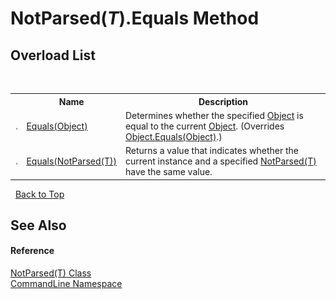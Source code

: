 # NotParsed(*T*).Equals Method 
 


## Overload List
&nbsp;<table><tr><th></th><th>Name</th><th>Description</th></tr><tr><td>![Public method](media/pubmethod.gif "Public method")</td><td><a href="M_CommandLine_NotParsed_1_Equals_1">Equals(Object)</a></td><td>
Determines whether the specified <a href="https://docs.microsoft.com/dotnet/api/system.object" target="_blank">Object</a> is equal to the current <a href="https://docs.microsoft.com/dotnet/api/system.object" target="_blank">Object</a>.
 (Overrides <a href="https://docs.microsoft.com/dotnet/api/system.object.equals#System_Object_Equals_System_Object_" target="_blank">Object.Equals(Object)</a>.)</td></tr><tr><td>![Public method](media/pubmethod.gif "Public method")</td><td><a href="M_CommandLine_NotParsed_1_Equals">Equals(NotParsed(T))</a></td><td>
Returns a value that indicates whether the current instance and a specified <a href="T_CommandLine_NotParsed_1">NotParsed(T)</a> have the same value.</td></tr></table>&nbsp;
<a href="#notparsed(*t*).equals-method">Back to Top</a>

## See Also


#### Reference
<a href="T_CommandLine_NotParsed_1">NotParsed(T) Class</a><br /><a href="N_CommandLine">CommandLine Namespace</a><br />